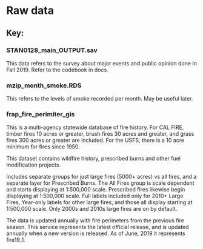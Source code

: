 # Raw data

## Key:

### STAN0128_main_OUTPUT.sav

This data refers to the survey about major events and public opinion done in Fall 2019. Refer to the codebook in docs. 

### mzip_month_smoke.RDS
This refers to the levels of smoke recorded per month. May be useful later. 

### frap_fire_perimiter_gis
This is a multi-agency statewide database of fire history. For CAL FIRE, timber fires 10 acres or greater, brush fires 30 acres and greater, and grass fires 300 acres or greater are included. For the USFS, there is a 10 acre minimum for fires since 1950.

This dataset contains wildfire history, prescribed burns and other fuel modification projects.

Includes separate groups for just large fires (5000+ acres) vs all fires, and a separate layer for Prescribed Burns. The All Fires group is scale dependent and starts displaying at 1:500,000 scale. Prescribed fires likewise begin displaying at 1:500,000 scale. Full labels included only for 2010+ Large Fires, Year-only labels for other large fires, and those all display starting at 1:500,000 scale. Only 2000s and 2010s large fires are on by default.

The data is updated annually with fire perimeters from the previous fire season. This service represents the latest official release, and is updated annually when a new version is released. As of June, 2019 it represents fire19_1.
